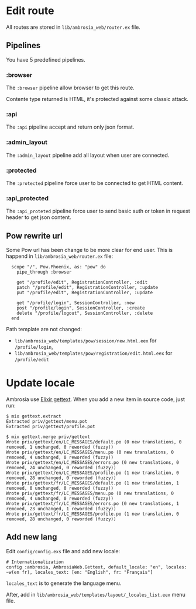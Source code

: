 # Edit route

All routes are stored in `lib/ambrosia_web/router.ex` file.

## Pipelines

You have 5 predefined pipelines.

### :browser

The `:browser` pipeline allow browser to get this route.

Contente type returned is HTML, it's protected against some classic attack.

### :api

The `:api` pipeline accept and return only json format.

### :admin_layout

The `:admin_layout` pipeline add all layout when user are connected.

### :protected

The `:protected` pipeline force user to be connected to get HTML content.

### :api_protected

The `:api_proteted` pipeline force user to send basic auth or token in request header to get json content.

## Pow rewrite url

Some Pow url has been change to be more clear for end user. This is happend in `lib/ambrosia_web/router.ex` file:
```
  scope "/", Pow.Phoenix, as: "pow" do
    pipe_through :browser

    get "/profile/edit", RegistrationController, :edit
    patch "/profile/edit", RegistrationController, :update
    put "/profile/edit", RegistrationController, :update

    get "/profile/login", SessionController, :new
    post "/profile/login", SessionController, :create
    delete "/profile/logout", SessionController, :delete
  end
```

Path template are not changed:
 - `lib/ambrosia_web/templates/pow/session/new.html.eex` for `/profile/login`,
 - `lib/ambrosia_web/templates/pow/registration/edit.html.eex` for `/profile/edit`

# Update locale

Ambrosia use [Elixir gettext](https://github.com/elixir-gettext/gettext). When you add a new item in source code, just run:
```
$ mix gettext.extract
Extracted priv/gettext/menu.pot
Extracted priv/gettext/profile.pot

$ mix gettext.merge priv/gettext
Wrote priv/gettext/en/LC_MESSAGES/default.po (0 new translations, 0 removed, 1 unchanged, 0 reworded (fuzzy))
Wrote priv/gettext/en/LC_MESSAGES/menu.po (0 new translations, 0 removed, 4 unchanged, 0 reworded (fuzzy))
Wrote priv/gettext/en/LC_MESSAGES/errors.po (0 new translations, 0 removed, 24 unchanged, 0 reworded (fuzzy))
Wrote priv/gettext/en/LC_MESSAGES/profile.po (1 new translation, 0 removed, 28 unchanged, 0 reworded (fuzzy))
Wrote priv/gettext/fr/LC_MESSAGES/default.po (1 new translation, 1 removed, 0 unchanged, 0 reworded (fuzzy))
Wrote priv/gettext/fr/LC_MESSAGES/menu.po (0 new translations, 0 removed, 4 unchanged, 0 reworded (fuzzy))
Wrote priv/gettext/fr/LC_MESSAGES/errors.po (0 new translations, 1 removed, 23 unchanged, 1 reworded (fuzzy))
Wrote priv/gettext/fr/LC_MESSAGES/profile.po (1 new translation, 0 removed, 28 unchanged, 0 reworded (fuzzy))
```
## Add new lang

Edit `config/config.exs` file and add new locale:
```
# Internationalization
config :ambrosia, AmbrosiaWeb.Gettext, default_locale: "en", locales: ~w(en fr), locales_text: [en: "English", fr: "Français"]
```

`locales_text` is to generate the language menu.

After, add in `lib/ambrosia_web/templates/layout/_locales_list.eex` menu file.
